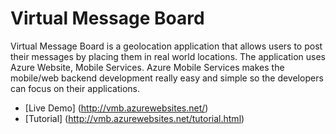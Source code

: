﻿# Virtual Message Board
Virtual Message Board is a geolocation application that allows users to post their messages by placing them in real world locations. 
The application uses Azure Website, Mobile Services. 
Azure Mobile Services makes the mobile/web backend development really easy and simple so the developers can focus on their applications.

+ [Live Demo] (http://vmb.azurewebsites.net/)
+ [Tutorial] (http://vmb.azurewebsites.net/tutorial.html)





